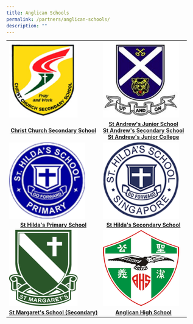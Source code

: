 ```yaml
---
title: Anglican Schools
permalink: /partners/anglican-schools/
description: ""
---
```

<font size="3"><table>
<tbody><tr>
		<td><img alt="chr logo" src="/images/Partners%20Anglican%20Schools/chr_logo.png" style="width:180px;height:200px;"> </td>
		<td><img alt="standrew logo" src="/images/Partners%20Anglican%20Schools/st%20andrews%20sec_logo.jpg" style="width:200px;height:200px;"> </td>
</tr>
<tr>
<td><center><b><a target="_blank" href="https://www.christchurchsec.moe.edu.sg/"> Christ Church Secondary School </a></b></center></td>
<td><center><b><a target="_blank" href="https://www.saintandrewsjunior.moe.edu.sg/">St Andrew's Junior School</a><br>
<a target="_blank" href="https://www.standrewssec.moe.edu.sg/">St Andrew's Secondary School</a><br>
<a target="_blank" href="https://www.standrewsjc.moe.edu.sg/">St Andrew's Junior College</a>
</b></center></td>
</tr>
	<tr>
		<td><img alt="hilda pri logo" src="/images/Partners%20Anglican%20Schools/hilda%20primary%20school_logo.png" style="width:200px;height:200px;"> </td>
		<td><img alt="hilda sec logo" src="/images/Partners%20Anglican%20Schools/qb_school_logo.png" style="width:200px;height:200px;"> </td>
</tr>
<tr>
<td><center><b><a target="_blank" href="https://www.shps.moe.edu.sg/"> St Hilda's Primary School </a></b></center></td>
<td><center><b><a target="_blank" href="https://www.sthildassec.moe.edu.sg/">St Hilda's Secondary School</a>
</b></center></td>
</tr>
	<tr>
		<td><img alt="smss logo" src="/images/Partners%20Anglican%20Schools/smss_logo.png" style="width:180px;height:200px;"> </td>
		<td><img alt="anglican logo" src="/images/Partners%20Anglican%20Schools/anglican_high_school_logo.png" style="width:200px;height:200px;"> </td>
</tr>
<tr>
<td><center><b><a target="_blank" href="https://www.stmargaretssec.moe.edu.sg/"> St Margaret's School (Secondary)</a></b></center></td>
<td><center><b><a target="_blank" href="https://www.anglicanhigh.moe.edu.sg/">Anglican High School</a><br>
	</b></center></td></tr>
</tbody></table></font>
